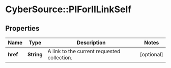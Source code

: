 # CyberSource::PIForIILinkSelf

## Properties
Name | Type | Description | Notes
------------ | ------------- | ------------- | -------------
**href** | **String** | A link to the current requested collection. | [optional] 


